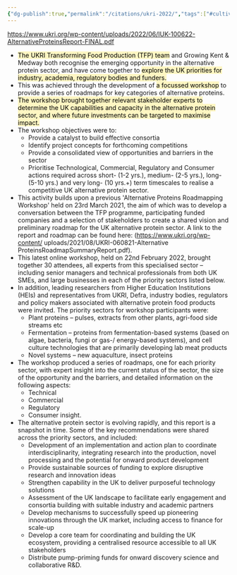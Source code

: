 ```yaml
---
{"dg-publish":true,"permalink":"/citations/ukri-2022/","tags":["#cultivated_meat","#alternative_proteins","#citation","#precision_fermentation"],"created":"2025-10-22T22:47:58.923+01:00","updated":"2025-10-22T22:47:58.923+01:00"}
---
```

 

https://www.ukri.org/wp-content/uploads/2022/06/IUK-100622-AlternativeProteinsReport-FINAL.pdf

- <mark style="background: #FFF3A3A6;">The UKRI Transforming Food Production (TFP) team</mark> and Growing Kent & Medway both recognise the emerging opportunity in the alternative protein sector, and have come together to <mark style="background: #FFF3A3A6;">explore the UK priorities for industry, academia, regulatory bodies and funders.</mark> 
- This was achieved through the development of <mark style="background: #FFF3A3A6;">a focussed workshop</mark> to provide a series of roadmaps for key categories of alternative proteins. 
- <mark style="background: #FFF3A3A6;">The workshop brought together relevant stakeholder experts to determine the UK capabilities and capacity in the alternative protein sector, and where future investments can be targeted to maximise impact. </mark>
- The workshop objectives were to: 
	- Provide a catalyst to build effective consortia 
	- Identify project concepts for forthcoming competitions
	- Provide a consolidated view of opportunities and barriers in the sector
	- Prioritise Technological, Commercial, Regulatory and Consumer actions required across short- (1-2 yrs.), medium- (2-5 yrs.), long- (5-10 yrs.) and very long- (10 yrs.+) term timescales to realise a competitive UK alternative protein sector. 
- This activity builds upon a previous 'Alternative Proteins Roadmapping Workshop' held on 23rd March 2021, the aim of which was to develop a conversation between the TFP programme, participating funded companies and a selection of stakeholders to create a shared vision and preliminary roadmap for the UK alternative protein sector. A link to the report and roadmap can be found here: (https://www.ukri.org/wp-content/ uploads/2021/08/UKRI-060821-Alternative ProteinsRoadmapSummaryReport.pdf). 
- This latest online workshop, held on 22nd February 2022, brought together 30 attendees, all experts from this specialised sector – including senior managers and technical professionals from both UK SMEs, and large businesses in each of the priority sectors listed below. 
- In addition, leading researchers from Higher Education Institutions (HEIs) and representatives from UKRI, Defra, industry bodies, regulators and policy makers associated with alternative protein food products were invited. The priority sectors for workshop participants were: 
	- Plant proteins – pulses, extracts from other plants, agri-food side streams etc 
	- Fermentation – proteins from fermentation-based systems (based on algae, bacteria, fungi or gas-/ energy-based systems), and cell culture technologies that are primarily developing lab meat products
	- Novel systems – new aquaculture, insect proteins 
- The workshop produced a series of roadmaps, one for each priority sector, with expert insight into the current status of the sector, the size of the opportunity and the barriers, and detailed information on the following aspects: 
	- Technical
	- Commercial
	- Regulatory
	- Consumer insight. 
- The alternative protein sector is evolving rapidly, and this report is a snapshot in time. Some of the key recommendations were shared across the priority sectors, and included:
	- Development of an implementation and action plan to coordinate interdisciplinarity, integrating research into the production, novel processing and the potential for onward product development
	- Provide sustainable sources of funding to explore disruptive research and innovation ideas
	- Strengthen capability in the UK to deliver purposeful technology solutions
	- Assessment of the UK landscape to facilitate early engagement and consortia building with suitable industry and academic partners
	- Develop mechanisms to successfully speed up pioneering innovations through the UK market, including access to finance for scale-up
	- Develop a core team for coordinating and building the UK ecosystem, providing a centralised resource accessible to all UK stakeholders
	- Distribute pump-priming funds for onward discovery science and collaborative R&D. 